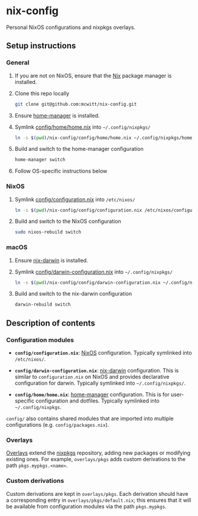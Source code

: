 # nix-config

Personal NixOS configurations and nixpkgs overlays.

## Setup instructions

### General

1. If you are not on NixOS, ensure that the [Nix][nixos] package manager is installed.
2. Clone this repo locally

    ``` sh
    git clone git@github.com:mcwitt/nix-config.git
    ```

3. Ensure [home-manager][] is installed.
4. Symlink [config/home/home.nix](/config/home/home.nix) into `~/.config/nixpkgs/`

    ``` sh
    ln -s $(pwd)/nix-config/config/home/home.nix ~/.config/nixpkgs/home.nix
    ```

5. Build and switch to the home-manager configuration

    ``` sh
    home-manager switch
    ```

6. Follow OS-specific instructions below

### NixOS

1. Symlink [config/configuration.nix](/config/configuration.nix) into `/etc/nixos/`

    ``` sh
    ln -s $(pwd)/nix-config/config/configuration.nix /etc/nixos/configuration.nix
    ```

2. Build and switch to the NixOS configuration

    ``` sh
    sudo nixos-rebuild switch
    ```

### macOS

1. Ensure [nix-darwin][] is installed.
2. Symlink [config/darwin-configuration.nix](/config/darwin-configuration.nix) into `~/.config/nixpkgs/`

    ``` sh
    ln -s $(pwd)/nix-config/config/darwin-configuration.nix ~/.config/nixpkgs/darwin-configuration.nix
    ```

3. Build and switch to the nix-darwin configuration

    ``` sh
    darwin-rebuild switch
    ```


## Description of contents

### Configuration modules

- **`config/configuration.nix`**: [NixOS][nixos] configuration. Typically symlinked into `/etc/nixos/`.

- **`config/darwin-configuration.nix`**: [nix-darwin][] configuration. This is similar to `configuration.nix` on NixOS and provides declarative configuration for darwin. Typically symlinked into `~/.config/nixpkgs/`.

- **`config/home/home.nix`**: [home-manager][] configuration. This is for user-specific configuration and dotfiles. Typically symlinked into `~/.config/nixpkgs`.

`config/` also contains shared modules that are imported into multiple configurations (e.g. `config/packages.nix`).

### Overlays

[Overlays][overlays] extend the [nixpkgs][] repository, adding new packages or modifying existing ones. For example, `overlays/pkgs` adds custom derivations to the path `pkgs.mypkgs.<name>`.

### Custom derivations

Custom derivations are kept in `overlays/pkgs`. Each derivation should have a corresponding entry in `overlays/pkgs/default.nix`; this ensures that it will be available from configuration modules via the path `pkgs.mypkgs`.

[jwiegley-nix-config]: https://github.com/jwiegley/nix-config
[nixos]: https://nixos.org
[nixpkgs]: https://github.com/NixOS/nixpkgs
[nix-darwin]: https://github.com/LnL7/nix-darwin
[home-manager]: https://github.com/rycee/home-manager
[overlays]: https://nixos.org/nixpkgs/manual/#chap-overlays
